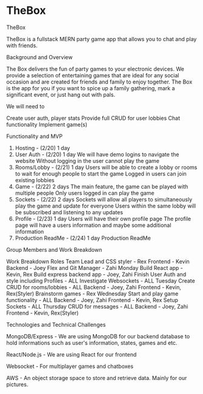 # TheBox

TheBox

TheBox is a fullstack MERN party game app that allows you to chat and play with friends.

Background and Overview

The Box delivers the fun of party games to your electronic devices. We provide a selection of entertaining games that are ideal for any social occasion and are created for friends and family to enjoy together. The Box is the app for you if you want to spice up a family gathering, mark a significant event, or just hang out with pals.

We will need to

Create user auth, player stats
Provide full CRUD for user lobbies
Chat functionality
Implement game(s)

Functionality and MVP

1. Hosting - (2/20) 1 day
2. User Auth - (2/20) 1 day
   We will have demo logins to navigate the website
   Without logging in the user cannot play the game
3. Rooms/Lobby - (2/21) 1 day
   Users will be able to create a lobby or rooms to wait for enough people to start the game
   Logged in users can join existing lobbies
4. Game - (2/22) 2 days
   The main feature, the game can be played with multiple people
   Only users logged in can play the game
5. Sockets - (2/22) 2 days
   Sockets will allow all players to simultaneously play the game and update for everyone
   Users within the same lobby will be subscribed and listening to any updates
6. Profile - (2/23) 1 day
   Users will have their own profile page
   The profile page will have a users information and maybe some additional information
7. Production ReadMe - (2/24) 1 day
   Production ReadMe

Group Members and Work Breakdown

Work Breakdown
Roles
Team Lead and CSS styler - Rex
Frontend - Kevin
Backend - Joey
Flex and Git Manager - Zahi
Monday
Build React app - Kevin, Rex
Build express backend app - Joey, Zahi
Finish User Auth and style including Profiles - ALL
Investigate Websockets - ALL
Tuesday
Create CRUD for rooms/lobbies - ALL
Backend - Joey, Zahi
Frontend - Kevin, Rex(Styler)
Brainstorm games - Rex
Wednesday
Start and play game functionality - ALL
Backend - Joey, Zahi
Frontend - Kevin, Rex
Setup Sockets - ALL
Thursday
CRUD for messages - ALL
Backend - Joey, Zahi
Frontend - Kevin, Rex(Styler)

Technologies and Technical Challenges

MongoDB/Express - We are using MongoDB for our backend database to hold informations such as user's information, states, games and etc.

React/Node.js - We are using React for our frontend

Websocket - For multiplayer games and chatboxes

AWS - An object storage space to store and retrieve data. Mainly for our pictures.
